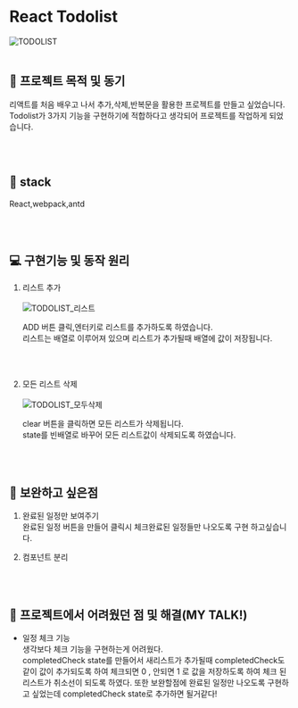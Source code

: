 <br>
<br>

# React Todolist

![TODOLIST](https://user-images.githubusercontent.com/28029685/133736839-7230ed25-d599-47d0-87f3-548894398f2e.png)
<br>
<br>

## &#127912; 프로젝트 목적 및 동기

리액트를 처음 배우고 나서 추가,삭제,반복문을 활용한 프로젝트를 만들고 싶었습니다. Todolist가 3가지 기능을 구현하기에 적합하다고 생각되어 프로젝트를 작업하게 되었습니다.

<br>
<br>

## 👀 stack

React,webpack,antd

<br>
<br>

## 💻 구현기능 및 동작 원리

1. 리스트 추가 </br></br>
   ![TODOLIST_리스트](https://user-images.githubusercontent.com/28029685/133736842-b4da4bc6-d955-46b6-bb06-cd043e615f09.gif)

    ADD 버튼 클릭,엔터키로 리스트를 추가하도록 하였습니다. </br>
    리스트는 배열로 이루어져 있으며 리스트가 추가될때 배열에 값이 저장됩니다.

<br>
<br>

2. 모든 리스트 삭제</br></br>
   ![TODOLIST_모두삭제](https://user-images.githubusercontent.com/28029685/133736847-79ac96cf-9128-4d87-ab3d-bcbea6a59e2e.gif)

    clear 버튼을 클릭하면 모든 리스트가 삭제됩니다.</br>
    state를 빈배열로 바꾸어 모든 리스트값이 삭제되도록 하였습니다.

<br>
<br>

## 🔨 보완하고 싶은점

1. 완료된 일정만 보여주기</br>
   완료된 일정 버튼을 만들어 클릭시 체크완료된 일정들만 나오도록 구현 하고싶습니다.

2. 컴포넌트 분리

<br>
<br>

## 🤷 프로젝트에서 어려웠던 점 및 해결(MY TALK!)

-   일정 체크 기능 </br>
    생각보다 체크 기능을 구현하는게 어려웠다.</br>
    completedCheck state를 만들어서 새리스트가 추가될때 completedCheck도 같이 값이 추가되도록 하여
    체크되면 0 , 안되면 1 로 값을 저장하도록 하여 체크 된 리스트가 취소선이 되도록 하였다.
    또한 보완할점에 완료된 일정만 나오도록 구현하고 싶었는데 completedCheck state로 추가하면 될거같다!
